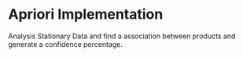 # Apriori Implementation
Analysis Stationary Data and find a association between products and generate a confidence percentage.


